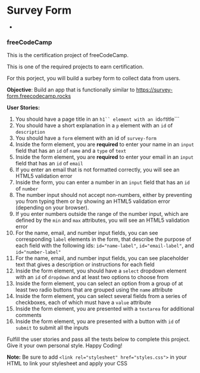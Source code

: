 # Survey Form
-

### freeCodeCamp

This is the certification project of freeCodeCamp. <br>

This is one of the required projects to earn certification.<br>

For this porject, you will build a surbey form to collect data from users.<br>

**Objective**: Build an app that is functionally similar to https://survey-form.freecodecamp.rocks

**User Stories:**<br>
1. You should have a page title in an ```h1`` element with an ```id``` of ```title```
2. You should have a short explanation in a ```p``` element with an ```id``` of ```description```
3. You should have a ```form``` element with an id of ```survey-form```
4. Inside the form element, you are **required** to enter your name in an ```input``` field that has an ```id``` of ```name``` and a ```type``` of ```text```
5. Inside the form element, you are **required** to enter your email in an ```input``` field that has an ```id``` of ```email```
6. If you enter an email that is not formatted correctly, you will see an HTML5 validation error
7. Inside the form, you can enter a number in an ```input``` field that has an ```id``` of ```number```
8. The number input should not accept non-numbers, either by preventing you from typing them or by showing an HTML5 validation error (depending on your browser).
9. If you enter numbers outside the range of the number input, which are defined by the ```min``` and ```max``` attributes, you will see an HTML5 validation error
10. For the name, email, and number input fields, you can see corresponding ```label``` elements in the form, that describe the purpose of each field with the following ids: ```id="name-label"```, ```id="email-label"```, and ```id="number-label"```
11. For the name, email, and number input fields, you can see placeholder text that gives a description or instructions for each field
12. Inside the form element, you should have a ```select``` dropdown element with an ```id``` of ```dropdown``` and at least two options to choose from
13. Inside the form element, you can select an option from a group of at least two radio buttons that are grouped using the ```name``` attribute
14. Inside the form element, you can select several fields from a series of checkboxes, each of which must have a ```value``` attribute
15. Inside the form element, you are presented with a ```textarea``` for additional comments
16. Inside the form element, you are presented with a button with ```id``` of ```submit``` to submit all the inputs

Fulfill the user stories and pass all the tests below to complete this project. Give it your own personal style. Happy Coding!

**Note:** Be sure to add ```<link rel="stylesheet" href="styles.css">``` in your HTML to link your stylesheet and apply your CSS


